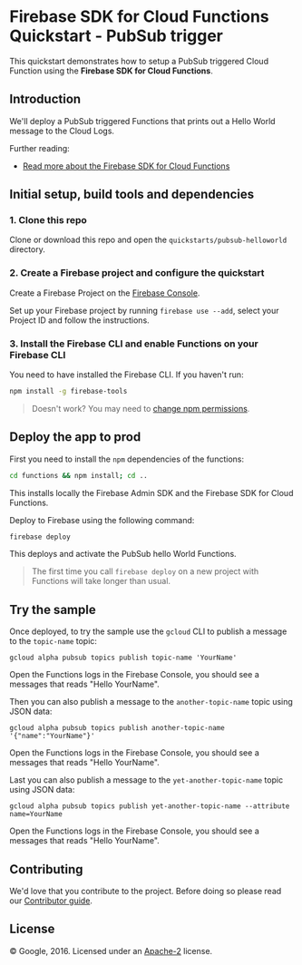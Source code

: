 # Firebase SDK for Cloud Functions Quickstart - PubSub trigger

This quickstart demonstrates how to setup a PubSub triggered Cloud Function using the **Firebase SDK for Cloud Functions**.


## Introduction

We'll deploy a PubSub triggered Functions that prints out a Hello World message to the Cloud Logs.

Further reading:

 - [Read more about the Firebase SDK for Cloud Functions](https://firebase.google.com/docs/functions/)


## Initial setup, build tools and dependencies

### 1. Clone this repo

Clone or download this repo and open the `quickstarts/pubsub-helloworld` directory.


### 2. Create a Firebase project and configure the quickstart

Create a Firebase Project on the [Firebase Console](https://console.firebase.google.com).

Set up your Firebase project by running `firebase use --add`, select your Project ID and follow the instructions.


### 3. Install the Firebase CLI and enable Functions on your Firebase CLI

You need to have installed the Firebase CLI. If you haven't run:

```bash
npm install -g firebase-tools
```

> Doesn't work? You may need to [change npm permissions](https://docs.npmjs.com/getting-started/fixing-npm-permissions).


## Deploy the app to prod

First you need to install the `npm` dependencies of the functions:

```bash
cd functions && npm install; cd ..
```

This installs locally the Firebase Admin SDK and the Firebase SDK for Cloud Functions.

Deploy to Firebase using the following command:

```bash
firebase deploy
```

This deploys and activate the PubSub hello World Functions.

> The first time you call `firebase deploy` on a new project with Functions will take longer than usual.


## Try the sample

Once deployed, to try the sample use the `gcloud` CLI to publish a message to the `topic-name` topic:

```
gcloud alpha pubsub topics publish topic-name 'YourName'
```

Open the Functions logs in the Firebase Console, you should see a messages that reads "Hello YourName".

Then you can also publish a message to the `another-topic-name` topic using JSON data:

```
gcloud alpha pubsub topics publish another-topic-name '{"name":"YourName"}'
```

Open the Functions logs in the Firebase Console, you should see a messages that reads "Hello YourName".

Last you can also publish a message to the `yet-another-topic-name` topic using JSON data:

```
gcloud alpha pubsub topics publish yet-another-topic-name --attribute name=YourName
```

Open the Functions logs in the Firebase Console, you should see a messages that reads "Hello YourName".


## Contributing

We'd love that you contribute to the project. Before doing so please read our [Contributor guide](../../CONTRIBUTING.md).


## License

© Google, 2016. Licensed under an [Apache-2](../../LICENSE) license.
